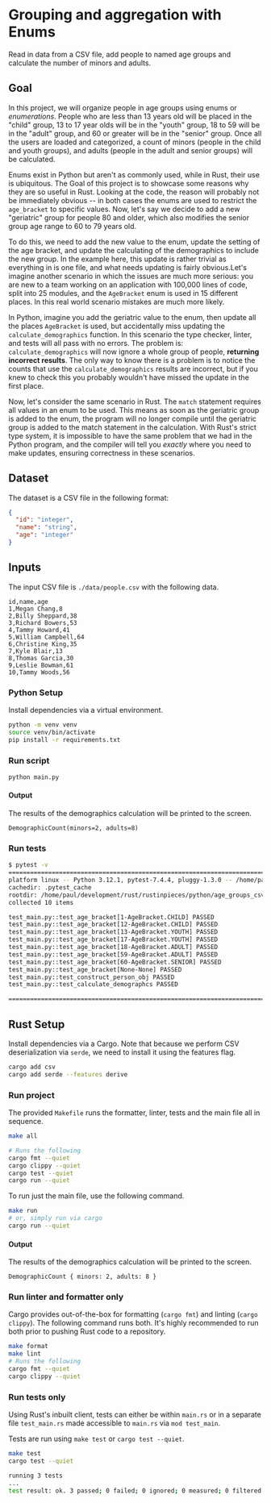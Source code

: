 # Grouping and aggregation with Enums

Read in data from a CSV file, add people to named age groups and calculate the number of minors and
adults.

## Goal

In this project, we will organize people in age groups using enums or _enumerations_.
People who are less than 13 years
old will be placed in the "child" group, 13 to 17 year olds will be in the "youth" group, 18 to 59 will
be in the "adult" group, and 60 or greater will be in the "senior" group. Once all the users are loaded
and categorized, a count of minors (people in the child and youth groups), and adults (people in the
adult and senior groups) will be calculated.

Enums exist in Python but aren't as commonly used, while in Rust, their use is ubiquitous. The Goal
of this project is to showcase some reasons why they are so useful in Rust. Looking at the code,
the reason will probably not be immediately obvious -- in both cases the enums are used to restrict
the `age_bracket` to specific values. Now, let's say we decide to add a new "geriatric" group for
people 80 and older, which also modifies the senior group age range to 60 to 79 years old.

To do this, we need to add the new value to the enum, update the setting of the age bracket, and
update the calculating of the demographics to include the new group. In the example here, this update
is rather trivial as everything in is one file, and what needs updating is fairly obvious.Let's imagine
another scenario in which the issues are much more serious: you are new to a team working on an
application with 100,000 lines of code, split into 25 modules, and the `AgeBracket` enum is used in
15 different places. In this real world scenario mistakes are much more likely.

In Python, imagine you add the geriatric value to the enum, then update all the places
`AgeBracket` is used, but accidentally miss updating the `calculate_demographics` function. In this scenario
the type checker, linter, and tests will all pass with no errors. The problem is: `calculate_demographics`
will now ignore a whole group of people, **returning incorrect results**. The only way to know there is a
problem is to notice the counts that use the `calculate_demographics` results are incorrect, but if you
knew to check this you probably wouldn't have missed the update in the first place.

Now, let's consider the same scenario in Rust. The `match` statement requires all values in an enum to
be used. This means as soon as the geriatric group is added to the enum, the program will no longer
compile until the geriatric group is added to the match statement in the calculation. With Rust's strict
type system, it is impossible to have the same problem that we had in the Python program, and the compiler will
tell you _exactly_ where you need to make updates, ensuring correctness in these scenarios.

## Dataset

The dataset is a CSV file in the following format:

```json
{
  "id": "integer",
  "name": "string",
  "age": "integer"
}
```

## Inputs

The input CSV file is `./data/people.csv` with the following data.

```csv
id,name,age
1,Megan Chang,8
2,Billy Sheppard,38
3,Richard Bowers,53
4,Tammy Howard,41
5,William Campbell,64
6,Christine King,35
7,Kyle Blair,13
8,Thomas Garcia,30
9,Leslie Bowman,61
10,Tammy Woods,56
```

### Python Setup

Install dependencies via a virtual environment.

```bash
python -m venv venv
source venv/bin/activate
pip install -r requirements.txt
```

### Run script

```bash
python main.py
```

#### Output

The results of the demographics calculation will be printed to the screen.

```console
DemographicCount(minors=2, adults=8)
```

### Run tests

```bash
$ pytest -v
==================================================================================== test session starts =====================================================================================
platform linux -- Python 3.12.1, pytest-7.4.4, pluggy-1.3.0 -- /home/paul/development/rust/rustinpieces/python/age_groups_csv/.venv/bin/python
cachedir: .pytest_cache
rootdir: /home/paul/development/rust/rustinpieces/python/age_groups_csv
collected 10 items

test_main.py::test_age_bracket[1-AgeBracket.CHILD] PASSED                                                                                                                              [ 10%]
test_main.py::test_age_bracket[12-AgeBracket.CHILD] PASSED                                                                                                                             [ 20%]
test_main.py::test_age_bracket[13-AgeBracket.YOUTH] PASSED                                                                                                                             [ 30%]
test_main.py::test_age_bracket[17-AgeBracket.YOUTH] PASSED                                                                                                                             [ 40%]
test_main.py::test_age_bracket[18-AgeBracket.ADULT] PASSED                                                                                                                             [ 50%]
test_main.py::test_age_bracket[59-AgeBracket.ADULT] PASSED                                                                                                                             [ 60%]
test_main.py::test_age_bracket[60-AgeBracket.SENIOR] PASSED                                                                                                                            [ 70%]
test_main.py::test_age_bracket[None-None] PASSED                                                                                                                                       [ 80%]
test_main.py::test_construct_person_obj PASSED                                                                                                                                         [ 90%]
test_main.py::test_calculate_demographcs PASSED                                                                                                                                        [100%]

===================================================================================== 10 passed in 0.01s =====================================================================================
```

## Rust Setup

Install dependencies via a Cargo. Note that because we perform CSV deserialization via `serde`, we
need to install it using the features flag.

```bash
cargo add csv
cargo add serde --features derive
```

### Run project

The provided `Makefile` runs the formatter, linter, tests and the main file all in sequence.

```bash
make all

# Runs the following
cargo fmt --quiet
cargo clippy --quiet
cargo test --quiet
cargo run --quiet
```

To run just the main file, use the following command.

```bash
make run
# or, simply run via cargo
cargo run --quiet
```

#### Output

The results of the demographics calculation will be printed to the screen.

```console
DemographicCount { minors: 2, adults: 8 }
```

### Run linter and formatter only

Cargo provides out-of-the-box for formatting (`cargo fmt`) and linting (`cargo clippy`). The
following command runs both. It's highly recommended to run both prior to pushing Rust code to a
repository.

```bash
make format
make lint
# Runs the following
cargo fmt --quiet
cargo clippy --quiet
```

### Run tests only

Using Rust's inbuilt client, tests can either be within `main.rs` or in a separate file
`test_main.rs` made accessible to `main.rs` via `mod test_main`.

Tests are run using `make test` or `cargo test --quiet`.

```bash
make test
cargo test --quiet

running 3 tests
...
test result: ok. 3 passed; 0 failed; 0 ignored; 0 measured; 0 filtered out; finished in 0.00s
```

